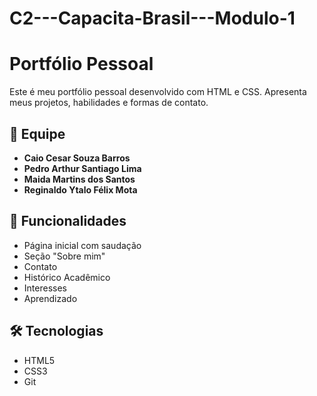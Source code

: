 # C2---Capacita-Brasil---Modulo-1

# Portfólio Pessoal

Este é meu portfólio pessoal desenvolvido com HTML e CSS. Apresenta meus projetos, habilidades e formas de contato.

## 👥 Equipe

- **Caio Cesar Souza Barros**
- **Pedro Arthur Santiago Lima**
- **Maida Martins dos Santos**
- **Reginaldo Ytalo Félix Mota**

## 📌 Funcionalidades

- Página inicial com saudação
- Seção "Sobre mim"
- Contato
- Histórico Acadêmico
- Interesses
- Aprendizado

## 🛠️ Tecnologias

- HTML5
- CSS3
- Git
